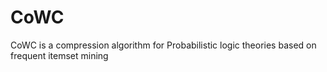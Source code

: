 # CoWC
CoWC is a compression algorithm for Probabilistic logic theories based on frequent itemset mining
